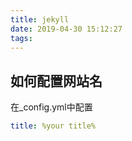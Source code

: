 ```yaml
---
title: jekyll
date: 2019-04-30 15:12:27
tags:
---
```

## 如何配置网站名

在_config.yml中配置

```yaml
title: %your title%
```

